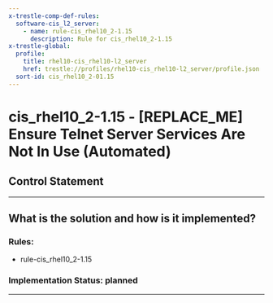 ```yaml
---
x-trestle-comp-def-rules:
  software-cis_l2_server:
    - name: rule-cis_rhel10_2-1.15
      description: Rule for cis_rhel10_2-1.15
x-trestle-global:
  profile:
    title: rhel10-cis_rhel10-l2_server
    href: trestle://profiles/rhel10-cis_rhel10-l2_server/profile.json
  sort-id: cis_rhel10_2-01.15
---
```


# cis_rhel10_2-1.15 - \[REPLACE_ME\] Ensure Telnet Server Services Are Not In Use (Automated)

## Control Statement

______________________________________________________________________

## What is the solution and how is it implemented?

<!-- For implementation status enter one of: implemented, partial, planned, alternative, not-applicable -->

<!-- Note that the list of rules under ### Rules: is read-only and changes will not be captured after assembly to JSON -->

<!-- Add control implementation description here for control: cis_rhel10_2-1.15 -->

### Rules:

  - rule-cis_rhel10_2-1.15

### Implementation Status: planned

______________________________________________________________________
